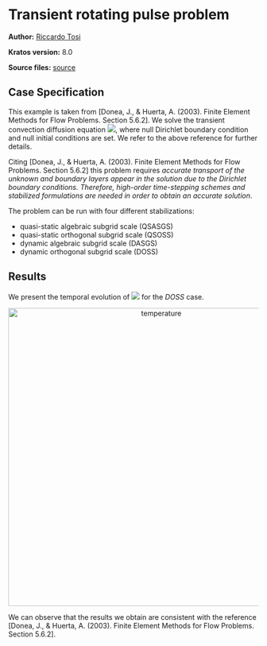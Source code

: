 # Transient rotating pulse problem

**Author:** [Riccardo Tosi](https://github.com/riccardotosi)

**Kratos version:** 8.0

**Source files:** [source](source)

## Case Specification

This example is taken from [Donea, J., & Huerta, A. (2003). Finite Element Methods for Flow Problems. Section 5.6.2]. We solve the transient convection diffusion equation
<img src="https://render.githubusercontent.com/render/math?math=\frac{\partial \phi}{\partial t} %2B v \cdot  \nabla \phi %2B \phi \nabla \cdot v - \nabla \cdot k \nabla \phi = f">, where null Dirichlet boundary condition and null initial conditions are set. We refer to the above reference for further details.

Citing [Donea, J., & Huerta, A. (2003). Finite Element Methods for Flow Problems. Section 5.6.2] this problem requires *accurate transport of the unknown and boundary layers appear in the solution due to the Dirichlet boundary conditions. Therefore, high-order time-stepping schemes and stabilized formulations are needed in order to obtain an accurate solution*.

The problem can be run with four different stabilizations:
* quasi-static algebraic subgrid scale (QSASGS)
* quasi-static orthogonal subgrid scale (QSOSS)
* dynamic algebraic subgrid scale (DASGS)
* dynamic orthogonal subgrid scale (DOSS)

## Results

We present the temporal evolution of <img src="https://render.githubusercontent.com/render/math?math=\phi"> for the *DOSS* case.
<p align="center">
  <img src="data/transient_rotating_pulse.gif" alt="temperature" style="width: 600px;"/>
</p>

We can observe that the results we obtain are consistent with the reference [Donea, J., & Huerta, A. (2003). Finite Element Methods for Flow Problems. Section 5.6.2].